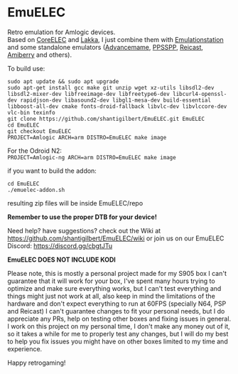 # EmuELEC  
Retro emulation for Amlogic devices.  
Based on  [CoreELEC](https://github.com/CoreELEC/CoreELEC) and [Lakka](https://github.com/libretro/Lakka-LibreELEC), I just combine them with [Emulationstation](https://github.com/RetroPie/EmulationStation) and some standalone emulators ([Advancemame](https://github.com/amadvance/advancemame), [PPSSPP](https://github.com/hrydgard/ppsspp), [Reicast](https://github.com/reicast/reicast-emulator), [Amiberry](https://github.com/midwan/amiberry) and others). 

To build use:  

```
sudo apt update && sudo apt upgrade
sudo apt-get install gcc make git unzip wget xz-utils libsdl2-dev libsdl2-mixer-dev libfreeimage-dev libfreetype6-dev libcurl4-openssl-dev rapidjson-dev libasound2-dev libgl1-mesa-dev build-essential libboost-all-dev cmake fonts-droid-fallback libvlc-dev libvlccore-dev vlc-bin texinfo
git clone https://github.com/shantigilbert/EmuELEC.git EmuELEC    
cd EmuELEC  
git checkout EmuELEC  
PROJECT=Amlogic ARCH=arm DISTRO=EmuELEC make image   
```
For the Odroid N2:   
`PROJECT=Amlogic-ng ARCH=arm DISTRO=EmuELEC make image`

if you want to build the addon: 
```
cd EmuELEC
./emuelec-addon.sh
```
resulting zip files will be inside EmuELEC/repo

**Remember to use the proper DTB for your device!**

Need help? have suggestions? check out the Wiki at https://github.com/shantigilbert/EmuELEC/wiki or join us on our EmuELEC Discord: https://discord.gg/cbgtJTu

**EmuELEC DOES NOT INCLUDE KODI**

Please note, this is mostly a personal project made for my S905 box I can't guarantee that it will work for your box, I've spent many hours trying to optimize and make sure everything works, but I can't test everything and things might just not work at all, also keep in mind the limitations of the hardware and don't expect everything to run at 60FPS (specially N64, PSP and Reicast) I can't guarantee changes to fit your personal needs, but I do appreciate any PRs, help on testing other boxes and fixing issues in general.  
I work on this project on my personal time, I don't make any money out of it, so it takes a while for me to properly test any changes, but I will do my best to help you fix issues you might have on other boxes limited to my time and experience. 

Happy retrogaming! 
